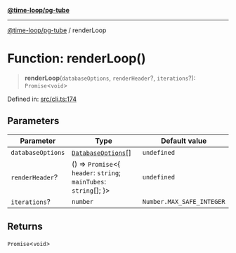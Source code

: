 [**@time-loop/pg-tube**](../README.md)

***

[@time-loop/pg-tube](../globals.md) / renderLoop

# Function: renderLoop()

> **renderLoop**(`databaseOptions`, `renderHeader`?, `iterations`?): `Promise`\<`void`\>

Defined in: [src/cli.ts:174](https://github.com/clickup/pg-tube/blob/master/src/cli.ts#L174)

## Parameters

| Parameter | Type | Default value |
| ------ | ------ | ------ |
| `databaseOptions` | [`DatabaseOptions`](../interfaces/DatabaseOptions.md)[] | `undefined` |
| `renderHeader`? | () => `Promise`\<\{ `header`: `string`; `mainTubes`: `string`[]; \}\> | `undefined` |
| `iterations`? | `number` | `Number.MAX_SAFE_INTEGER` |

## Returns

`Promise`\<`void`\>
